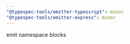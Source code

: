 ```yaml
---
"@typespec-tools/emitter-typescript": minor
"@typespec-tools/emitter-express": minor
---
```


emit namespace blocks
